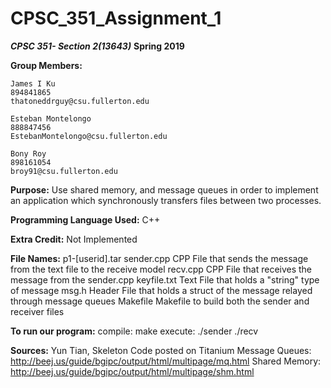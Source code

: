 # CPSC_351_Assignment_1

**_CPSC 351- Section 2(13643)_**
**Spring 2019**


**Group Members:**

	James I Ku
	894841865
	thatoneddrguy@csu.fullerton.edu
    
	Esteban Montelongo
	888847456
	EstebanMontelongo@csu.fullerton.edu
	
	Bony Roy
	898161054
	broy91@csu.fullerton.edu
      
**Purpose:**
Use shared memory, and message queues in order to implement an application which synchronously transfers files between two processes.


**Programming Language Used:**
		 C++

**Extra Credit:**
		 Not Implemented

**File Names:**
	        p1-[userid].tar
		sender.cpp
			CPP File that sends the message from the text file to the receive model
		recv.cpp
			CPP File that receives the message from the sender.cpp
		keyfile.txt
			Text File that holds a "string" type of message
		msg.h
			Header File that holds a struct of the message relayed through message queues
		Makefile
			Makefile to build both the sender and receiver files

**To run our program:**
	compile: make
	execute: ./sender <FILE NAME>
		 ./recv



**Sources:** Yun Tian, Skeleton Code posted on Titanium
		     Message Queues: http://beej.us/guide/bgipc/output/html/multipage/mq.html
		     Shared Memory: http://beej.us/guide/bgipc/output/html/multipage/shm.html
